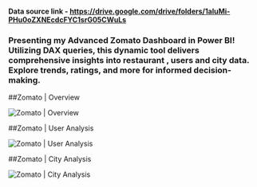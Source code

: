 #### Data source link - https://drive.google.com/drive/folders/1aluMi-PHu0oZXNEcdcFYC1srG05CWuLs

### Presenting my Advanced Zomato Dashboard in Power BI! Utilizing DAX queries, this dynamic tool delivers comprehensive insights into restaurant , users and city data. Explore trends, ratings, and more for informed decision-making.


##Zomato | Overview 

![Zomato | Overview ](https://private-user-images.githubusercontent.com/129300507/307397767-b42079b2-7841-455c-92c9-8c17d496d221.png?jwt=eyJhbGciOiJIUzI1NiIsInR5cCI6IkpXVCJ9.eyJpc3MiOiJnaXRodWIuY29tIiwiYXVkIjoicmF3LmdpdGh1YnVzZXJjb250ZW50LmNvbSIsImtleSI6ImtleTUiLCJleHAiOjE3MDg3MDkwODIsIm5iZiI6MTcwODcwODc4MiwicGF0aCI6Ii8xMjkzMDA1MDcvMzA3Mzk3NzY3LWI0MjA3OWIyLTc4NDEtNDU1Yy05MmM5LThjMTdkNDk2ZDIyMS5wbmc_WC1BbXotQWxnb3JpdGhtPUFXUzQtSE1BQy1TSEEyNTYmWC1BbXotQ3JlZGVudGlhbD1BS0lBVkNPRFlMU0E1M1BRSzRaQSUyRjIwMjQwMjIzJTJGdXMtZWFzdC0xJTJGczMlMkZhd3M0X3JlcXVlc3QmWC1BbXotRGF0ZT0yMDI0MDIyM1QxNzE5NDJaJlgtQW16LUV4cGlyZXM9MzAwJlgtQW16LVNpZ25hdHVyZT1iZTNlMzEyNTFmZTFjNjZmNzIxNGY4ZWU3ZTY2YzNmNmNkNGZlNzUxYWY2NGFhNDNhMTkyNmNhYzk4OWE0MDM2JlgtQW16LVNpZ25lZEhlYWRlcnM9aG9zdCZhY3Rvcl9pZD0wJmtleV9pZD0wJnJlcG9faWQ9MCJ9.9jlQZgXNwHDLrbfzoel-Nof8_xxtfw6d2OoT9E6ELCQ)

##Zomato | User Analysis

![Zomato | User Analysis ](https://private-user-images.githubusercontent.com/129300507/307397903-416f755b-16ad-4d79-94c9-7fcca9b01d86.png?jwt=eyJhbGciOiJIUzI1NiIsInR5cCI6IkpXVCJ9.eyJpc3MiOiJnaXRodWIuY29tIiwiYXVkIjoicmF3LmdpdGh1YnVzZXJjb250ZW50LmNvbSIsImtleSI6ImtleTUiLCJleHAiOjE3MDg3MDkwODIsIm5iZiI6MTcwODcwODc4MiwicGF0aCI6Ii8xMjkzMDA1MDcvMzA3Mzk3OTAzLTQxNmY3NTViLTE2YWQtNGQ3OS05NGM5LTdmY2NhOWIwMWQ4Ni5wbmc_WC1BbXotQWxnb3JpdGhtPUFXUzQtSE1BQy1TSEEyNTYmWC1BbXotQ3JlZGVudGlhbD1BS0lBVkNPRFlMU0E1M1BRSzRaQSUyRjIwMjQwMjIzJTJGdXMtZWFzdC0xJTJGczMlMkZhd3M0X3JlcXVlc3QmWC1BbXotRGF0ZT0yMDI0MDIyM1QxNzE5NDJaJlgtQW16LUV4cGlyZXM9MzAwJlgtQW16LVNpZ25hdHVyZT02ZjVlNTU4MDYzYTQ1ZWNkODcxNmE2N2FjYjc2OTQzNTMwNTFkZjVmYzIyNzM3NDc0ODFiMDZlMDJiMjZjOGM1JlgtQW16LVNpZ25lZEhlYWRlcnM9aG9zdCZhY3Rvcl9pZD0wJmtleV9pZD0wJnJlcG9faWQ9MCJ9.wMCYYIdMbbUITa7aaHKFQ81tdb3izryUcfaVZ8KfFOc)

##Zomato | City Analysis

![Zomato | City Analysis ](https://private-user-images.githubusercontent.com/129300507/307397997-6d1ed57f-b22a-4419-bdb7-78d2cb2b4135.png?jwt=eyJhbGciOiJIUzI1NiIsInR5cCI6IkpXVCJ9.eyJpc3MiOiJnaXRodWIuY29tIiwiYXVkIjoicmF3LmdpdGh1YnVzZXJjb250ZW50LmNvbSIsImtleSI6ImtleTUiLCJleHAiOjE3MDg3MDkwODIsIm5iZiI6MTcwODcwODc4MiwicGF0aCI6Ii8xMjkzMDA1MDcvMzA3Mzk3OTk3LTZkMWVkNTdmLWIyMmEtNDQxOS1iZGI3LTc4ZDJjYjJiNDEzNS5wbmc_WC1BbXotQWxnb3JpdGhtPUFXUzQtSE1BQy1TSEEyNTYmWC1BbXotQ3JlZGVudGlhbD1BS0lBVkNPRFlMU0E1M1BRSzRaQSUyRjIwMjQwMjIzJTJGdXMtZWFzdC0xJTJGczMlMkZhd3M0X3JlcXVlc3QmWC1BbXotRGF0ZT0yMDI0MDIyM1QxNzE5NDJaJlgtQW16LUV4cGlyZXM9MzAwJlgtQW16LVNpZ25hdHVyZT03NzBmODkzNWNiY2NhNWZiNWE4YjE5MGNiY2QzOWJiNDEwNGU5YTc1YzBmOGY2NjIwYTc3MDZlYjQ0MTVhNzY2JlgtQW16LVNpZ25lZEhlYWRlcnM9aG9zdCZhY3Rvcl9pZD0wJmtleV9pZD0wJnJlcG9faWQ9MCJ9.VZjGpPJJxBdV5zx77odP-SuuewIB8eM-Y643foIaq8k)
